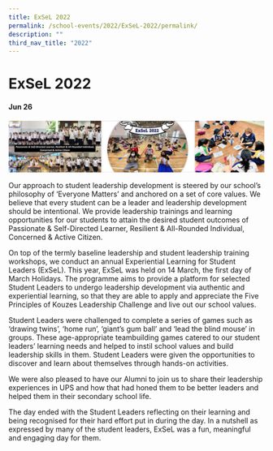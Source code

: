 ```yaml
---
title: ExSeL 2022
permalink: /school-events/2022/ExSeL-2022/permalink/
description: ""
third_nav_title: "2022"
---
```

# ExSeL 2022

#### Jun 26

![](/images/Exsel2022.png)

Our approach to student leadership development is steered by our school’s philosophy of ‘Everyone Matters’ and anchored on a set of core values. We believe that every student can be a leader and leadership development should be intentional. We provide leadership trainings and learning opportunities for our students to attain the desired student outcomes of Passionate & Self-Directed Learner, Resilient & All-Rounded Individual, Concerned & Active Citizen. 

On top of the termly baseline leadership and student leadership training workshops, we conduct an annual Experiential Learning for Student Leaders (ExSeL). This year, ExSeL was held on 14 March, the first day of March Holidays. The programme aims to provide a platform for selected Student Leaders to undergo leadership development via authentic and experiential learning, so that they are able to apply and appreciate the Five Principles of Kouzes Leadership Challenge and live out our school values. 

Student Leaders were challenged to complete a series of games such as ‘drawing twins’, ‘home run’, ‘giant’s gum ball’ and ‘lead the blind mouse’ in groups. These age-appropriate teambuilding games catered to our student leaders’ learning needs and helped to instil school values and build leadership skills in them. Student Leaders were given the opportunities to discover and learn about themselves through hands-on activities. 

We were also pleased to have our Alumni to join us to share their leadership experiences in UPS and how that had honed them to be better leaders and helped them in their secondary school life. 

The day ended with the Student Leaders reflecting on their learning and being recognised for their hard effort put in during the day. In a nutshell as expressed by many of the student leaders, ExSeL was a fun, meaningful and engaging day for them.